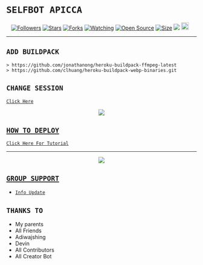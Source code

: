# ```SELFBOT APICCA```
<p align="center">
<a href="https://github.com/xcz404/followers"><img title="Followers" src="https://img.shields.io/github/followers/xcz404?color=red&style=flat-square"></a>
<a href="https://github.com/xcz404/SELFBOT-APICCA/stargazers/"><img title="Stars" src="https://img.shields.io/github/stars/xcz404/SELFBOT-APICCA?color=blue&style=flat-square"></a>
<a href="https://github.com/xcz404/SELFBOT-APICCA/network/members"><img title="Forks" src="https://img.shields.io/github/forks/xcz404/SELFBOT-APICCA?color=red&style=flat-square"></a>
<a href="https://github.com/xcz404/SELFBOT-APICCA/watchers"><img title="Watching" src="https://img.shields.io/github/watchers/xcz404/SELFBOT-APICCA?label=Watchers&color=blue&style=flat-square"></a>
<a href="https://github.com/xcz404/SELFBOT-APICCA"><img title="Open Source" src="https://badges.frapsoft.com/os/v2/open-source.svg?v=103"></a>
<a href="https://github.com/xcz404/SELFBOT-APICCA/"><img title="Size" src="https://img.shields.io/github/repo-size/xcz404/SELFBOT-APICCA?style=flat-square&color=green"></a>
<a href="https://hits.seeyoufarm.com"><img src="https://hits.seeyoufarm.com/api/count/incr/badge.svg?url=https%3A%2F%2Fgithub.com%2Fxcz404%2FSELFBOT-APICCA&count_bg=%2379C83D&title_bg=%23555555&icon=probot.svg&icon_color=%2300FF6D&title=hits&edge_flat=false"/></a>
<a href="https://github.com/xcz404/SELFBOT-APICCA/graphs/commit-activity"><img height="20" src="https://img.shields.io/badge/Maintained%3F-yes-green.svg"></a>&nbsp;&nbsp;
</p>
<p align='center'>
    </p>

-------

## `ADD BUILDPACK`

```
> https://github.com/jonathanong/heroku-buildpack-ffmpeg-latest
> https://github.com/clhuang/heroku-buildpack-webp-binaries.git
```

## `CHANGE SESSION`

[`Click Here`](https://github.com/xcz404/SELFBOT-APICCA/blob/master/rafa.json#L1)

<p align="center">
  <a href="https://youtu.be/_CP2_1Yqauo"><img src="https://a.top4top.io/p_20888ybra1.jpg" />
</p>

## ```HOW TO DEPLOY```

[`Click Here For Tutorial`](https://youtu.be/5HgB__wARjM)<br>

----------

<p align="center">
  <a href="https://youtu.be/_CP2_1Yqauo"><img src="https://a.top4top.io/p_2081imvxm1.jpg" />
</p>

## ```GROUP SUPPORT```

- [`Info Update`](https://chat.whatsapp.com/JxVJ1eNnklBBAfWMssWpqW)

## `THANKS TO`

- My parents
- All Friends
- Adiwajshing
- Devin
- All Contributors
- All Creator Bot
